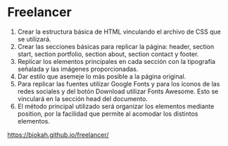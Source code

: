 # Freelancer

1. Crear la estructura básica de HTML vinculando el archivo de CSS que se utilizará.
2. Crear las secciones básicas para replicar la página: header, section start, section portfolio, section about, section contact y footer. 
3. Replicar los elementos principales en cada sección con la tipografía señalada y las imágenes proporcionadas.
4. Dar estilo que asemeje lo más posible a la página original.
5. Para replicar las fuentes utilizar Google Fonts y para los íconos de las redes sociales y del botón Download utilizar Fonts Awesome. Esto se vinculará en la sección head del documento.
6. El método principal utilizado será organizar los elementos mediante position, por la facilidad que permite al acomodar los distintos elementos.


https://biokah.github.io/freelancer/
